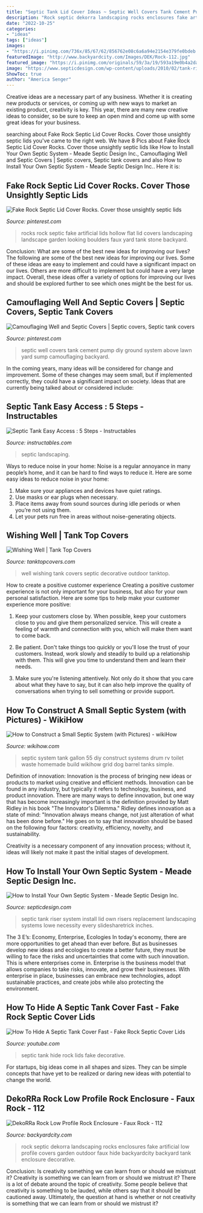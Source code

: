 ```yaml
---
title: "Septic Tank Lid Cover Ideas ~ Septic Well Covers Tank Cement Pump Diy Ground System Above Lawn Yard Sump Camouflaging Backyard"
description: "Rock septic dekorra landscaping rocks enclosures fake artificial low profile covers garden outdoor faux hide backyardcity backyard tank enclosure decorative"
date: "2022-10-25"
categories:
- "ideas"
tags: ["ideas"]
images:
- "https://i.pinimg.com/736x/85/67/62/856762e08c6a6a94e2154e379fe0bdeb.jpg"
featuredImage: "http://www.backyardcity.com/Images/DEK/Rock-112.jpg"
featured_image: "https://i.pinimg.com/originals/59/3a/19/593a19e0b4a2da7c6127b1514b2fb7c1.jpg"
image: "https://www.septicdesign.com/wp-content/uploads/2010/02/tank-riser-300x250.jpg"
ShowToc: true
author: "America Senger"
---
```



Creative ideas are a necessary part of any business. Whether it is creating new products or services, or coming up with new ways to market an existing product, creativity is key. This year, there are many new creative ideas to consider, so be sure to keep an open mind and come up with some great ideas for your business.

	

		
searching about Fake Rock Septic Lid Cover Rocks. Cover those unsightly septic lids you've came to the right web. We have 8 Pics about Fake Rock Septic Lid Cover Rocks. Cover those unsightly septic lids like How to Install Your Own Septic System - Meade Septic Design Inc., Camouflaging Well and Septic Covers | Septic covers, Septic tank covers and also How to Install Your Own Septic System - Meade Septic Design Inc.. Here it is:
		
    
## Fake Rock Septic Lid Cover Rocks. Cover Those Unsightly Septic Lids

<img loading=lazy src="https://i.pinimg.com/originals/59/3a/19/593a19e0b4a2da7c6127b1514b2fb7c1.jpg" onerror="this.onerror=null;this.src='https://tse4.mm.bing.net/th?id=OIP.VXm91BEzEngdsh1xKeJK0QHaF6&amp;pid=15.1';" alt="Fake Rock Septic Lid Cover Rocks. Cover those unsightly septic lids">

_Source: pinterest.com_

>rocks rock septic fake artificial lids hollow flat lid covers landscaping landscape garden looking boulders faux yard tank stone backyard. 

	

Conclusion: What are some of the best new ideas for improving our lives?
The following are some of the best new ideas for improving our lives. Some of these ideas are easy to implement and could have a significant impact on our lives. Others are more difficult to implement but could have a very large impact. Overall, these ideas offer a variety of options for improving our lives and should be explored further to see which ones might be the best for us.

    
## Camouflaging Well And Septic Covers | Septic Covers, Septic Tank Covers

<img loading=lazy src="https://i.pinimg.com/736x/85/67/62/856762e08c6a6a94e2154e379fe0bdeb.jpg" onerror="this.onerror=null;this.src='https://tse3.mm.bing.net/th?id=OIP.ukvEjwJwjbPZaQgNKKcKaQHaFl&amp;pid=15.1';" alt="Camouflaging Well and Septic Covers | Septic covers, Septic tank covers">

_Source: pinterest.com_

>septic well covers tank cement pump diy ground system above lawn yard sump camouflaging backyard. 

	

In the coming years, many ideas will be considered for change and improvement. Some of these changes may seem small, but if implemented correctly, they could have a significant impact on society. Ideas that are currently being talked about or considered include: 

    
## Septic Tank Easy Access : 5 Steps - Instructables

<img loading=lazy src="https://cdn.instructables.com/ORIG/F71/0O2Y/FXETSZGC/F710O2YFXETSZGC.jpg" onerror="this.onerror=null;this.src='https://tse3.mm.bing.net/th?id=OIP.DaUgZGpDEurVF2xZAfXTwQHaJ4&amp;pid=15.1';" alt="Septic Tank Easy Access : 5 Steps - Instructables">

_Source: instructables.com_

>septic landscaping. 

	

Ways to reduce noise in your home:
Noise is a regular annoyance in many people’s home, and it can be hard to find ways to reduce it. Here are some easy ideas to reduce noise in your home:
1. Make sure your appliances and devices have quiet ratings.
2. Use masks or ear plugs when necessary.
3. Place items away from sound sources during idle periods or when you’re not using them.
4. Let your pets run free in areas without noise-generating objects.

    
## Wishing Well | Tank Top Covers

<img loading=lazy src="https://tanktopcovers.com/wp-content/uploads/2015/09/wishingwell-side2.jpg" onerror="this.onerror=null;this.src='https://tse3.mm.bing.net/th?id=OIP.0fVAoNHGIvA9MqcsLPpwKwAAAA&amp;pid=15.1';" alt="Wishing Well | Tank Top Covers">

_Source: tanktopcovers.com_

>well wishing tank covers septic decorative outdoor tanktop. 

	

How to create a positive customer experience
Creating a positive customer experience is not only important for your business, but also for your own personal satisfaction. Here are some tips to help make your customer experience more positive:
1. Keep your customers close by. When possible, keep your customers close to you and give them personalized service. This will create a feeling of warmth and connection with you, which will make them want to come back.

2. Be patient. Don't take things too quickly or you'll lose the trust of your customers. Instead, work slowly and steadily to build up a relationship with them. This will give you time to understand them and learn their needs.

3. Make sure you're listening attentively. Not only do it show that you care about what they have to say, but it can also help improve the quality of conversations when trying to sell something or provide support.

    
## How To Construct A Small Septic System (with Pictures) - WikiHow

<img loading=lazy src="https://www.wikihow.com/images/9/9d/Construct-a-Small-Septic-System-Step-29.jpg" onerror="this.onerror=null;this.src='https://tse4.mm.bing.net/th?id=OIP.B6W5Vn7fHeM99aI8znOsOgHaFj&amp;pid=15.1';" alt="How to Construct a Small Septic System (with Pictures) - wikiHow">

_Source: wikihow.com_

>septic system tank gallon 55 diy construct systems drum rv toilet waste homemade build wikihow grid dog barrel tanks simple. 

	

Definition of innovation:
Innovation is the process of bringing new ideas or products to market using creative and efficient methods. Innovation can be found in any industry, but typically it refers to technology, business, and product innovation.
There are many ways to define innovation, but one way that has become increasingly important is the definition provided by Matt Ridley in his book "The Innovator's Dilemma." Ridley defines innovation as a state of mind: "Innovation always means change, not just alteration of what has been done before." He goes on to say that innovation should be based on the following four factors: creativity, efficiency, novelty, and sustainability.

Creativity is a necessary component of any innovation process; without it, ideas will likely not make it past the initial stages of development.

    
## How To Install Your Own Septic System - Meade Septic Design Inc.

<img loading=lazy src="https://www.septicdesign.com/wp-content/uploads/2010/02/tank-riser-300x250.jpg" onerror="this.onerror=null;this.src='https://tse3.mm.bing.net/th?id=OIP.gqmEl2ozxcaeQQHhFT5ttwAAAA&amp;pid=15.1';" alt="How to Install Your Own Septic System - Meade Septic Design Inc.">

_Source: septicdesign.com_

>septic tank riser system install lid own risers replacement landscaping systems lowe necessity every slidesharetrick inches. 

	

The 3 E’s: Economy, Enterprise, Ecologies
In today's economy, there are more opportunities to get ahead than ever before. But as businesses develop new ideas and ecologies to create a better future, they must be willing to face the risks and uncertainties that come with such innovation. This is where enterprises come in. Enterprise is the business model that allows companies to take risks, innovate, and grow their businesses. With enterprise in place, businesses can embrace new technologies, adopt sustainable practices, and create jobs while also protecting the environment.

    
## How To Hide A Septic Tank Cover Fast - Fake Rock Septic Cover Lids

<img loading=lazy src="http://i.ytimg.com/vi/EzWO9zAEItM/maxresdefault.jpg" onerror="this.onerror=null;this.src='https://tse2.mm.bing.net/th?id=OIP.DIxx5Wbxbiaq1ssm0JXzngHaEK&amp;pid=15.1';" alt="How To Hide A Septic Tank Cover Fast - Fake Rock Septic Cover Lids">

_Source: youtube.com_

>septic tank hide rock lids fake decorative. 

	

For startups, big ideas come in all shapes and sizes. They can be simple concepts that have yet to be realized or daring new ideas with potential to change the world.

    
## DekoRRa Rock Low Profile Rock Enclosure - Faux Rock - 112

<img loading=lazy src="http://www.backyardcity.com/Images/DEK/Rock-112.jpg" onerror="this.onerror=null;this.src='https://tse4.mm.bing.net/th?id=OIP.nNGSSX6JXiE6xK301g_zBwHaHa&amp;pid=15.1';" alt="DekoRRa Rock Low Profile Rock Enclosure - Faux Rock - 112">

_Source: backyardcity.com_

>rock septic dekorra landscaping rocks enclosures fake artificial low profile covers garden outdoor faux hide backyardcity backyard tank enclosure decorative. 

	

Conclusion: Is creativity something we can learn from or should we mistrust it?
Creativity is something we can learn from or should we mistrust it?
There is a lot of debate around the topic of creativity. Some people believe that creativity is something to be lauded, while others say that it should be cautioned away. Ultimately, the question at hand is whether or not creativity is something that we can learn from or should we mistrust it?

